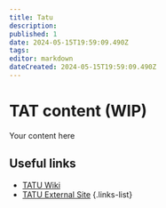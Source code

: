 ```yaml
---
title: Tatu
description: 
published: 1
date: 2024-05-15T19:59:09.490Z
tags: 
editor: markdown
dateCreated: 2024-05-15T19:59:09.490Z
---
```


# TAT content (WIP)
Your content here

## Useful links

- [TATU Wiki](/Beamlines/Tatu/tat_intro)
- [TATU External Site]()
{.links-list}